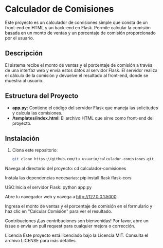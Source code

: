 # Calculador de Comisiones

Este proyecto es un calculador de comisiones simple que consta de un front-end en HTML y un back-end en Flask. Permite calcular la comisión basada en un monto de ventas y un porcentaje de comisión proporcionado por el usuario.

## Descripción

El sistema recibe el monto de ventas y el porcentaje de comisión a través de una interfaz web y envía estos datos al servidor Flask. El servidor realiza el cálculo de la comisión y devuelve el resultado al front-end, donde se muestra al usuario.

## Estructura del Proyecto


- **app.py**: Contiene el código del servidor Flask que maneja las solicitudes y calcula las comisiones.
- **/templates/index.html**: El archivo HTML que sirve como front-end del proyecto.

## Instalación

1. Clona este repositorio:
   ```bash
   git clone https://github.com/tu_usuario/calculador-comisiones.git

Navega al directorio del proyecto:
cd calculador-comisiones

Instala las dependencias necesarias:
pip install flask flask-cors

USO:Inicia el servidor Flask:
python app.py

Abre tu navegador web y navega a http://127.0.0.1:5000.

Ingresa el monto de ventas y el porcentaje de comisión en el formulario y haz clic en "Calcular Comisión" para ver el resultado.

Contribuciones
¡Las contribuciones son bienvenidas! Por favor, abre un issue o envía un pull request para cualquier mejora o corrección.

Licencia
Este proyecto está licenciado bajo la Licencia MIT. Consulta el archivo LICENSE para más detalles.